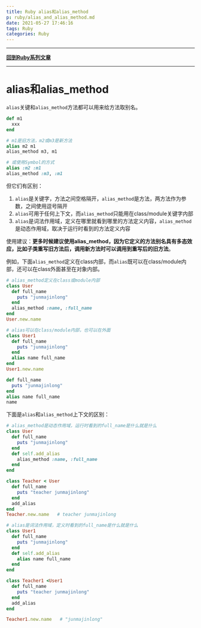 ```yaml
---
title: Ruby alias和alias_method
p: ruby/alias_and_alias_method.md
date: 2021-05-27 17:46:16
tags: Ruby
categories: Ruby
---
```


------

**[回到Ruby系列文章](/ruby/index/)**

------

# alias和alias_method

`alias`关键和`alias_method`方法都可以用来给方法取别名。

```ruby
def m1
  xxx
end

# m1是旧方法，m2或m3是新方法
alias m2 m1
alias_method m3, m1

# 或使用Symbol的方式
alias :m2 :m1
alias_method :m3, :m1
```

但它们有区别：
1. `alias`是关键字，方法之间空格隔开，`alias_method`是方法，两方法作为参数，之间使用逗号隔开  
2. `alias`可用于任何上下文，而`alias_method`只能用在class/module关键字内部  
3. `alias`是词法作用域，定义在哪里就看到哪里的方法定义内容，`alias_method`是动态作用域，取决于运行时看到的方法定义内容  

使用建议：**更多时候建议使用alias_method，因为它定义的方法别名具有多态效应，比如子类重写旧方法后，调用新方法时可以调用到重写后的旧方法**。

例如，下面`alias_method`定义在class内部，而`alias`既可以在class/module内部，还可以在class外面甚至在对象内部。

```ruby
# alias_method定义在class或module内部
class User
  def full_name
    puts "junmajinlong"
  end
  alias_method :name, :full_name
end
User.new.name

# alias可以在class/module内部，也可以在外面
class User1
  def full_name
    puts "junmajinlong"
  end
  alias name full_name
end
User1.new.name

def full_name
  puts "junmajinlong"
end
alias name full_name
name
```

下面是`alias`和`alias_method`上下文的区别：

```ruby
# alias_method是动态作用域，运行时看到的full_name是什么就是什么
class User
  def full_name
    puts "junmajinlong"
  end
  def self.add_alias
    alias_method :name, :full_name
  end
end

class Teacher < User
  def full_name
    puts "teacher junmajinlong"
  end
  add_alias
end
Teacher.new.name   # teacher junmajinlong

# alias是词法作用域，定义时看到的full_name是什么就是什么
class User1
  def full_name
    puts "junmajinlong"
  end
  def self.add_alias
    alias name full_name
  end
end

class Teacher1 <User1
  def full_name
    puts "teacher junmajinlong"
  end
  add_alias
end

Teacher1.new.name   # "junmajinlong"
```


